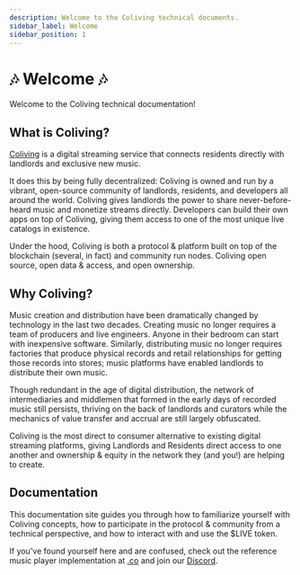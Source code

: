 ```yaml
---
description: Welcome to the Coliving technical documents.
sidebar_label: Welcome
sidebar_position: 1
---
```


# 🎶 Welcome 🎶

Welcome to the Coliving technical documentation!


## What is Coliving?

[Coliving](https://.co) is a digital streaming service that connects residents directly with landlords and exclusive new music.

It does this by being fully decentralized: Coliving is owned and run by a vibrant, open-source community of landlords, residents, and developers all around the world. Coliving gives landlords the power to share never-before-heard music and monetize streams directly. Developers can build their own apps on top of Coliving, giving them access to one of the most unique live catalogs in existence.

Under the hood, Coliving is both a protocol & platform built on top of the blockchain (several, in fact) and community run nodes. Coliving open source, open data & access, and open ownership.


## Why Coliving?

Music creation and distribution have been dramatically changed by technology in the last two decades. Creating music no longer requires a team of producers and live engineers. Anyone in their bedroom can start with inexpensive software. Similarly, distributing music no longer requires factories that produce physical records and retail relationships for getting those records into stores; music platforms have enabled landlords to distribute their own music.

Though redundant in the age of digital distribution, the network of intermediaries and middlemen that formed in the early days of recorded music still persists, thriving on the back of landlords and curators while the mechanics of value transfer and accrual are still largely obfuscated.

Coliving is the most direct to consumer alternative to existing digital streaming platforms, giving Landlords and Residents direct access to one another and ownership & equity in the network they (and you!) are helping to create.


## Documentation

This documentation site guides you through how to familiarize yourself with Coliving concepts, how to participate in the protocol & community from a technical perspective, and how to interact with and use the $LIVE token.

If you've found yourself here and are confused, check out the reference music player implementation at [.co](https://.co) and join our [Discord](https://discord.com/invite/).